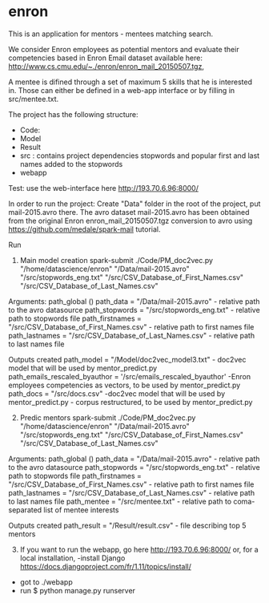 # enron
This is an application for mentors - mentees matching search.

We consider Enron employees as potential mentors and evaluate their competencies based in Enron Email dataset available here: http://www.cs.cmu.edu/~./enron/enron_mail_20150507.tgz,

A mentee is difined through a set of maximum 5 skills that he is interested in. Those can either be defined in a web-app interface or by filling in src/mentee.txt.

The project has the following structure:
- Code: 
- Model
- Result
- src : contains project dependencies stopwords and popular first and last names added to the stopwords
- webapp

Test: use the web-interface here http://193.70.6.96:8000/

In order to run the project:
Create "Data" folder in the root of the project, put mail-2015.avro there. The avro dataset mail-2015.avro has been obtained from the original Enron enron_mail_20150507.tgz conversion to avro using  https://github.com/medale/spark-mail tutorial.

Run 
1) Main model creation
spark-submit ./Code/PM_doc2vec.py "/home/datascience/enron" "/Data/mail-2015.avro"  "/src/stopwords_eng.txt" "/src/CSV_Database_of_First_Names.csv" "/src/CSV_Database_of_Last_Names.csv"

Arguments: 
path_global ()
path_data = "/Data/mail-2015.avro" - relative path to the avro datasource
path_stopwords = "/src/stopwords_eng.txt" - relative path to stopwords file
path_firstnames = "/src/CSV_Database_of_First_Names.csv" - relative path to first names file
path_lastnames = "/src/CSV_Database_of_Last_Names.csv" - relative path to last names file


Outputs created 
path_model = "/Model/doc2vec_model3.txt" - doc2vec model that will be used by mentor_predict.py
path_emails_rescaled_byauthor = '/src/emails_rescaled_byauthor' -Enron employees competencies as vectors, to be used by mentor_predict.py
path_docs = "/src/docs.csv" -doc2vec model that will be used by mentor_predict.py - corpus restructured, to be used by mentor_predict.py

2) Predic mentors
spark-submit ./Code/PM_doc2vec.py "/home/datascience/enron" "/Data/mail-2015.avro"  "/src/stopwords_eng.txt" "/src/CSV_Database_of_First_Names.csv" "/src/CSV_Database_of_Last_Names.csv"

Arguments: 
path_global ()
path_data = "/Data/mail-2015.avro" - relative path to the avro datasource
path_stopwords = "/src/stopwords_eng.txt" - relative path to stopwords file
path_firstnames = "/src/CSV_Database_of_First_Names.csv" - relative path to first names file
path_lastnames = "/src/CSV_Database_of_Last_Names.csv" - relative path to last names file
path_mentee =  "/src/mentee.txt" - relative path to  coma-separated list of mentee interests

Outputs created 
path_result = "/Result/result.csv" - file describing top 5 mentors

3) If you want to run the webapp, go here http://193.70.6.96:8000/
or, for a local installation, 
-install Django https://docs.djangoproject.com/fr/1.11/topics/install/
- got to ./webapp
- run $ python manage.py runserver


